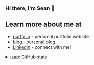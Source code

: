 ### Hi there, I'm Sean 👋

## Learn more about me at

- [portfolio](https://www.seanjyjy.netlify.app/) - personal portfolio website
- [blog](https://blog-hazel-beta.vercel.app/) - personal blog
- [LinkedIn](https://www.linkedin.com/in/jyjy98/) - connect with me!



<details>

  <summary>:zap: GitHub stats</summary>
  <img alt="Sean's Github stats" src="https://github-readme-stats.vercel.app/api?username=seanjyjy&show_icons=true&theme=material-palenight&count_private=true" />
  <div><img alt="Sean's Most Used Languages" src="https://github-readme-stats.vercel.app/api/top-langs/?username=seanjyjy&langs_count=6&exclude_repo=MemorizeTutorial,Snake-Game" /></div>
</details>

<!-- [website]: <my website> -->

[linkedin]: https://www.linkedin.com/in/jyjy98/
